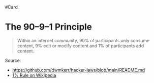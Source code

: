 #Card 
# The 90–9–1 Principle
> Within an internet community, 90% of participants only consume content, 9% edit or modify content and 1% of participants add content.



Source:
- https://github.com/dwmkerr/hacker-laws/blob/main/README.md
- [1% Rule on Wikipedia](https://en.wikipedia.org/wiki/1%25_rule_(Internet_culture))
